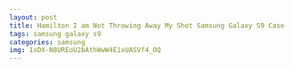 ```yaml
---
layout: post
title: Hamilton I am Not Throwing Away My Shot Samsung Galaxy S9 Case
tags: samsung galaxy s9
categories: samsung
img: 1xDX-N8UREoU2bAthWwW4E1xUASVf4_OQ
---
```

